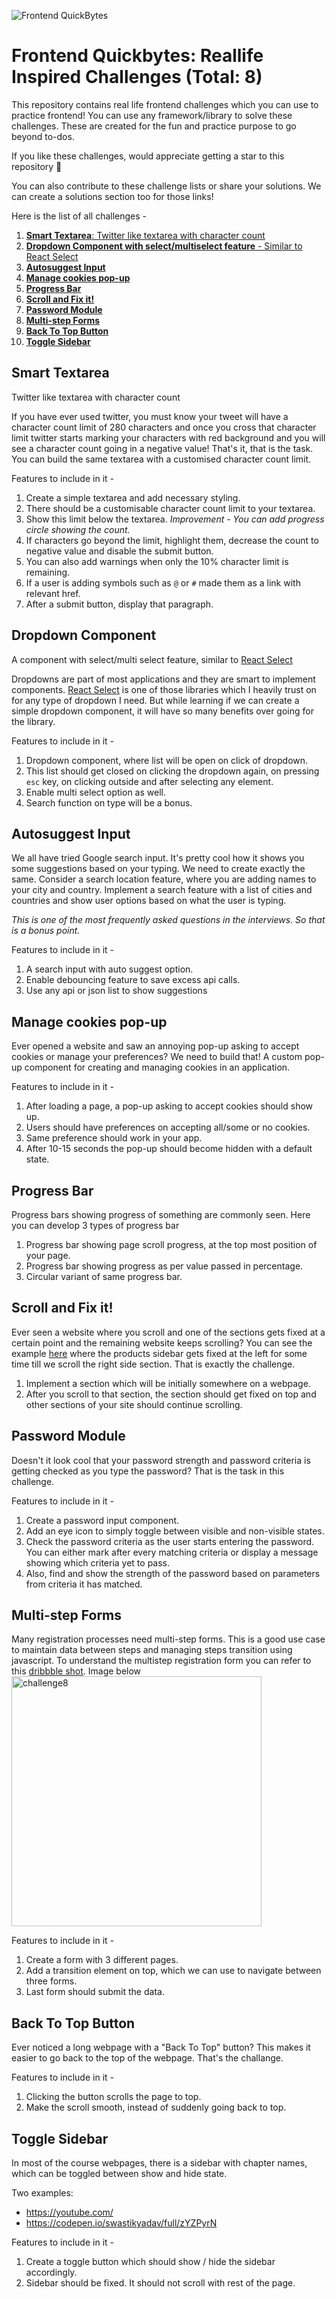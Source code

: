 ![Frontend QuickBytes](bg.png)

# Frontend Quickbytes: Reallife Inspired Challenges (Total: 8)

This repository contains real life frontend challenges which you can use to practice frontend! You can use any framework/library to solve these challenges. These are created for the fun and practice purpose to go beyond to-dos.

If you like these challenges, would appreciate getting a star to this repository 🌟

You can also contribute to these challenge lists or share your solutions. We can create a solutions section too for those links!

Here is the list of all challenges -

1. [**Smart Textarea**: Twitter like textarea with character count](#smart-textarea)
2. [**Dropdown Component with select/multiselect feature** - Similar to React Select](#dropdown-component)
3. [**Autosuggest Input**](#autosuggest-input)
4. [**Manage cookies pop-up**](#manage-cookies-pop-up)
5. [**Progress Bar**](#progress-bar)
6. [**Scroll and Fix it!**](#scroll-and-fix-it)
7. [**Password Module**](#password-module)
8. [**Multi-step Forms**](#multi-step-forms)
9. [**Back To Top Button**](#back-to-top-button)
10. [**Toggle Sidebar**](#toggle-sidebar)

## Smart Textarea

Twitter like textarea with character count

If you have ever used twitter, you must know your tweet will have a character count limit of 280 characters and once you cross that character limit twitter starts marking your characters with red background and you will see a character count going in a negative value! That's it, that is the task. You can build the same textarea with a customised character count limit.

Features to include in it -

1. Create a simple textarea and add necessary styling.
2. There should be a customisable character count limit to your textarea.
3. Show this limit below the textarea. _Improvement - You can add progress circle showing the count._
4. If characters go beyond the limit, highlight them, decrease the count to negative value and disable the submit button.
5. You can also add warnings when only the 10% character limit is remaining.
6. If a user is adding symbols such as `@` or `#` made them as a link with relevant href.
7. After a submit button, display that paragraph.

## Dropdown Component

A component with select/multi select feature, similar to [React Select](https://react-select.com/home)

Dropdowns are part of most applications and they are smart to implement components. [React Select](https://react-select.com/home) is one of those libraries which I heavily trust on for any type of dropdown I need. But while learning if we can create a simple dropdown component, it will have so many benefits over going for the library.

Features to include in it -

1. Dropdown component, where list will be open on click of dropdown.
2. This list should get closed on clicking the dropdown again, on pressing `esc` key, on clicking outside and after selecting any element.
3. Enable multi select option as well.
4. Search function on type will be a bonus.

## Autosuggest Input

We all have tried Google search input. It's pretty cool how it shows you some suggestions based on your typing. We need to create exactly the same. Consider a search location feature, where you are adding names to your city and country. Implement a search feature with a list of cities and countries and show user options based on what the user is typing.

_This is one of the most frequently asked questions in the interviews. So that is a bonus point._

Features to include in it -

1. A search input with auto suggest option.
2. Enable debouncing feature to save excess api calls.
3. Use any api or json list to show suggestions

## Manage cookies pop-up

Ever opened a website and saw an annoying pop-up asking to accept cookies or manage your preferences? We need to build that! A custom pop-up component for creating and managing cookies in an application.

Features to include in it -

1. After loading a page, a pop-up asking to accept cookies should show up.
2. Users should have preferences on accepting all/some or no cookies.
3. Same preference should work in your app.
4. After 10-15 seconds the pop-up should become hidden with a default state.

## Progress Bar

Progress bars showing progress of something are commonly seen. Here you can develop 3 types of progress bar

1. Progress bar showing page scroll progress, at the top most position of your page.
2. Progress bar showing progress as per value passed in percentage.
3. Circular variant of same progress bar.

## Scroll and Fix it!

Ever seen a website where you scroll and one of the sections gets fixed at a certain point and the remaining website keeps scrolling? You can see the example [here](https://store.google.com/in/?hl=en-GB) where the products sidebar gets fixed at the left for some time till we scroll the right side section. That is exactly the challenge.

1. Implement a section which will be initially somewhere on a webpage.
2. After you scroll to that section, the section should get fixed on top and other sections of your site should continue scrolling.

## Password Module

Doesn't it look cool that your password strength and password criteria is getting checked as you type the password? That is the task in this challenge.

Features to include in it -

1. Create a password input component.
2. Add an eye icon to simply toggle between visible and non-visible states.
3. Check the password criteria as the user starts entering the password. You can either mark after every matching criteria or display a message showing which criteria yet to pass.
4. Also, find and show the strength of the password based on parameters from criteria it has matched.

## Multi-step Forms

Many registration processes need multi-step forms. This is a good use case to maintain data between steps and managing steps transition using javascript. To understand the multistep registration form you can refer to this [dribbble shot](https://dribbble.com/shots/15184687-Register-Scriptcase). Image below
<img src="challenge8.png" alt="challenge8" height="400"/>

Features to include in it -

1. Create a form with 3 different pages.
2. Add a transition element on top, which we can use to navigate between three forms.
3. Last form should submit the data.

## Back To Top Button

Ever noticed a long webpage with a "Back To Top" button? This makes it easier to go back to the top of the webpage. That's the challange.

Features to include in it -

1. Clicking the button scrolls the page to top.
2. Make the scroll smooth, instead of suddenly going back to top.

## Toggle Sidebar

In most of the course webpages, there is a sidebar with chapter names, which can be toggled between show and hide state.

Two examples:
- https://youtube.com/
- https://codepen.io/swastikyadav/full/zYZPyrN

Features to include in it - 

1. Create a toggle button which should show / hide the sidebar accordingly.
2. Sidebar should be fixed. It should not scroll with rest of the page.